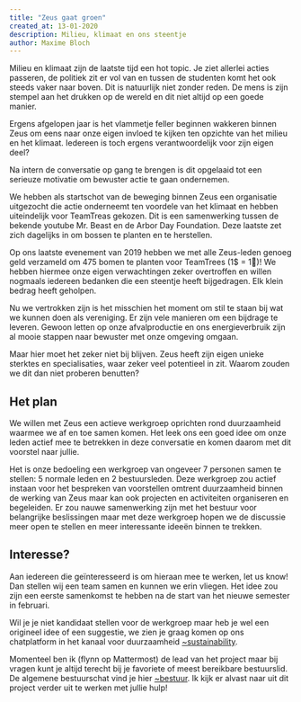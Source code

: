 ```yaml
---
title: "Zeus gaat groen"
created_at: 13-01-2020
description: Milieu, klimaat en ons steentje
author: Maxime Bloch
---
```


Milieu en klimaat zijn de laatste tijd een hot topic. Je ziet allerlei acties passeren, de politiek zit er vol van en tussen de studenten komt het ook steeds vaker naar boven. 
Dit is natuurlijk niet zonder reden. De mens is zijn stempel aan het drukken op de wereld en dit niet altijd op een goede manier.

Ergens afgelopen jaar is het vlammetje feller beginnen wakkeren binnen Zeus om eens naar onze eigen invloed te kijken ten opzichte van het milieu en het klimaat.
Iedereen is toch ergens verantwoordelijk voor zijn eigen deel?

Na intern de conversatie op gang te brengen is dit opgelaaid tot een serieuze motivatie om bewuster actie te gaan ondernemen.

We hebben als startschot van de beweging binnen Zeus een organisatie uitgezocht die actie onderneemt ten voordele van het klimaat en hebben uiteindelijk voor TeamTreas gekozen. 
Dit is een samenwerking tussen de bekende youtube Mr. Beast en de Arbor Day Foundation. Deze laatste zet zich dagelijks in om bossen te planten en te herstellen.

Op ons laatste evenement van 2019 hebben we met alle Zeus-leden genoeg geld verzameld om 475 bomen te planten voor TeamTrees (1$ = 1🌲)! 
We hebben hiermee onze eigen verwachtingen zeker overtroffen en willen nogmaals iedereen bedanken die een steentje heeft bijgedragen. Elk klein bedrag heeft geholpen. 


Nu we vertrokken zijn is het misschien het moment om stil te staan bij wat we kunnen doen als vereniging.
Er zijn vele manieren om een bijdrage te leveren. Gewoon letten op onze afvalproductie en ons energieverbruik zijn al mooie stappen naar bewuster met onze omgeving omgaan.

Maar hier moet het zeker niet bij blijven. Zeus heeft zijn eigen unieke sterktes en specialisaties, waar zeker veel potentieel in zit. 
Waarom zouden we dit dan niet proberen benutten?

## Het plan

We willen met Zeus een actieve werkgroep oprichten rond duurzaamheid waarmee we af en toe samen komen. 
Het leek ons een goed idee om onze leden actief mee te betrekken in deze conversatie en komen daarom met dit voorstel naar jullie.

Het is onze bedoeling een werkgroep van ongeveer 7 personen samen te stellen: 5 normale leden en 2 bestuursleden. 
Deze werkgroep zou actief instaan voor het bespreken van voorstellen omtrent duurzaamheid binnen de werking van Zeus maar kan ook projecten en activiteiten organiseren en begeleiden. 
Er zou nauwe samenwerking zijn met het bestuur voor belangrijke beslissingen maar met deze werkgroep hopen we de discussie meer open te stellen en meer interessante ideeën binnen te trekken.

## Interesse?

Aan iedereen die geïnteresseerd is om hieraan mee te werken, let us know! Dan stellen wij een team samen en kunnen we erin vliegen. 
Het idee zou zijn een eerste samenkomst te hebben na de start van het nieuwe semester in februari.

Wil je je niet kandidaat stellen voor de werkgroep maar heb je wel een origineel idee of een suggestie, 
  we zien je graag komen op ons chatplatform in het kanaal voor duurzaamheid [~sustainability][sustainmm].

Momenteel ben ik (flynn op Mattermost) de lead van het project maar bij vragen kunt je altijd terecht bij je favoriete of meest bereikbare bestuurslid. 
De algemene bestuurschat vind je hier [~bestuur][bestuurmm]. 
Ik kijk er alvast naar uit dit project verder uit te werken met jullie hulp!

[sustainmm]: https://mattermost.zeus.gent/zeus/channels/sustainability
[bestuurmm]: https://mattermost.zeus.gent/zeus/channels/bestuur
